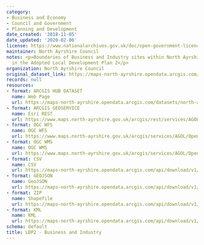 ```yaml
---
category:
- Business and Economy
- Council and Government
- Planning and Development
date_created: '2018-11-05'
date_updated: '2020-02-06'
license: https://www.nationalarchives.gov.uk/doc/open-government-licence/version/3/
maintainer: North Ayrshire Council
notes: <p>Boundaries of Business and Industry sites within North Ayrshire as set out
  in the Adopted Local Development Plan 2</p>
organization: North Ayrshire Council
original_dataset_link: https://maps-north-ayrshire.opendata.arcgis.com/datasets/north-ayrshire::ldp2-business-and-industry
records: null
resources:
- format: ARCGIS HUB DATASET
  name: Web Page
  url: https://maps-north-ayrshire.opendata.arcgis.com/datasets/north-ayrshire::ldp2-business-and-industry
- format: ARCGIS GEOSERVICE
  name: Esri REST
  url: https://www.maps.north-ayrshire.gov.uk/arcgis/rest/services/AGOL/Open_Data_Portal4/MapServer/23
- format: OGC WFS
  name: OGC WFS
  url: https://www.maps.north-ayrshire.gov.uk/arcgis/services/AGOL/Open_Data_Portal4/MapServer/WFSServer?request=GetCapabilities&service=WFS
- format: OGC WMS
  name: OGC WMS
  url: https://www.maps.north-ayrshire.gov.uk/arcgis/services/AGOL/Open_Data_Portal4/MapServer/WMSServer?request=GetCapabilities&service=WMS
- format: CSV
  name: CSV
  url: https://maps-north-ayrshire.opendata.arcgis.com/api/download/v1/items/501b74e355a5470fae26b1ea7ace29b3/csv?layers=23
- format: GEOJSON
  name: GeoJSON
  url: https://maps-north-ayrshire.opendata.arcgis.com/api/download/v1/items/501b74e355a5470fae26b1ea7ace29b3/geojson?layers=23
- format: ZIP
  name: Shapefile
  url: https://maps-north-ayrshire.opendata.arcgis.com/api/download/v1/items/501b74e355a5470fae26b1ea7ace29b3/shapefile?layers=23
- format: KML
  name: KML
  url: https://maps-north-ayrshire.opendata.arcgis.com/api/download/v1/items/501b74e355a5470fae26b1ea7ace29b3/kml?layers=23
schema: default
title: LDP2 - Business and Industry
---
```

